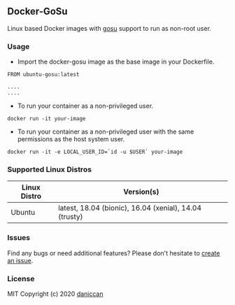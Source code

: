 ## Docker-GoSu

Linux based Docker images with [gosu](https://github.com/tianon/gosu) support to run as non-root user.

### Usage

* Import the docker-gosu image as the base image in your Dockerfile.

```
FROM ubuntu-gosu:latest

....
....
```

* To run your container as a non-privileged user.

```
docker run -it your-image
```

* To run your container as a non-privileged user with the same permissions as the host system user.

```
docker run -it -e LOCAL_USER_ID=`id -u $USER` your-image
```

### Supported Linux Distros

| Linux Distro         | Version(s)                                              |
|----------------------|---------------------------------------------------------|
| Ubuntu               | latest, 18.04 (bionic), 16.04 (xenial), 14.04 (trusty)  |

### Issues

Find any bugs or need additional features? Please don't hesitate to [create an issue](https://github.com/daniccan/docker-gosu/issues/new).

### License

MIT Copyright (c) 2020 [daniccan](https://github.com/daniccan)
